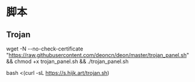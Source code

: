 # 脚本

## Trojan

wget -N --no-check-certificate "https://raw.githubusercontent.com/deoncn/deon/master/trojan_panel.sh" && chmod +x trojan_panel.sh && ./trojan_panel.sh


bash <(curl -sL https://s.hijk.art/trojan.sh)
